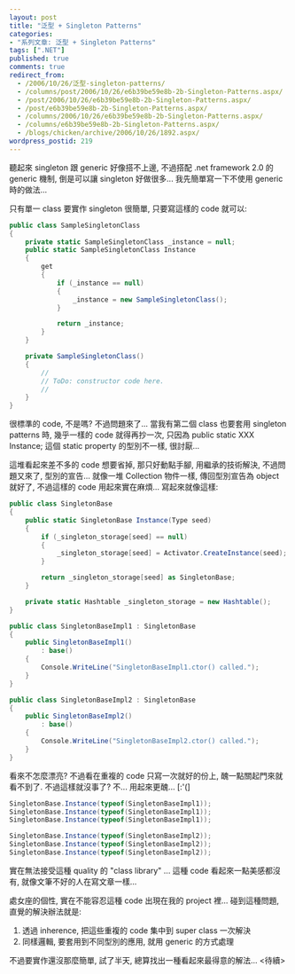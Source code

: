 ```yaml
---
layout: post
title: "泛型 + Singleton Patterns"
categories:
- "系列文章: 泛型 + Singleton Patterns"
tags: [".NET"]
published: true
comments: true
redirect_from:
  - /2006/10/26/泛型-singleton-patterns/
  - /columns/post/2006/10/26/e6b39be59e8b-2b-Singleton-Patterns.aspx/
  - /post/2006/10/26/e6b39be59e8b-2b-Singleton-Patterns.aspx/
  - /post/e6b39be59e8b-2b-Singleton-Patterns.aspx/
  - /columns/2006/10/26/e6b39be59e8b-2b-Singleton-Patterns.aspx/
  - /columns/e6b39be59e8b-2b-Singleton-Patterns.aspx/
  - /blogs/chicken/archive/2006/10/26/1892.aspx/
wordpress_postid: 219
---
```


聽起來 singleton 跟 generic 好像搭不上邊, 不過搭配 .net framework 2.0 的 generic 機制, 倒是可以讓 singleton 好做很多... 我先簡單寫一下不使用 generic 時的做法...

只有單一 class 要實作 singleton 很簡單, 只要寫這樣的 code 就可以:

<!--more-->

```csharp
public class SampleSingletonClass
{
    private static SampleSingletonClass _instance = null;
    public static SampleSingletonClass Instance
    {
        get
        {
            if (_instance == null)
            {
                _instance = new SampleSingletonClass();
            }

            return _instance;
        }
    }

    private SampleSingletonClass()
    {
        //
        // ToDo: constructor code here.
        //
    }
}
```

很標準的 code, 不是嗎? 不過問題來了... 當我有第二個 class 也要套用 singleton patterns 時, 幾乎一樣的 code 就得再抄一次, 只因為 public static XXX Instance; 這個 static property 的型別不一樣, 很討厭...

這堆看起來差不多的 code 想要省掉, 那只好動點手腳, 用繼承的技術解決, 不過問題又來了, 型別的宣告... 就像一堆 Collection 物件一樣, 傳回型別宣告為 object 就好了, 不過這樣的 code 用起來實在麻煩... 寫起來就像這樣:

```csharp
public class SingletonBase
{
    public static SingletonBase Instance(Type seed)
    {
        if (_singleton_storage[seed] == null)
        {
            _singleton_storage[seed] = Activator.CreateInstance(seed);
        }

        return _singleton_storage[seed] as SingletonBase;
    }

    private static Hashtable _singleton_storage = new Hashtable();
}

public class SingletonBaseImpl1 : SingletonBase
{
    public SingletonBaseImpl1()
        : base()
    {
        Console.WriteLine("SingletonBaseImpl1.ctor() called.");
    }
}

public class SingletonBaseImpl2 : SingletonBase
{
    public SingletonBaseImpl2()
        : base()
    {
        Console.WriteLine("SingletonBaseImpl2.ctor() called.");
    }
}
```

看來不怎麼漂亮? 不過看在重複的 code 只寫一次就好的份上, 醜一點關起門來就看不到了. 不過這樣就沒事了? 不... 用起來更醜... [:'(]

```csharp
SingletonBase.Instance(typeof(SingletonBaseImpl1));
SingletonBase.Instance(typeof(SingletonBaseImpl1));
SingletonBase.Instance(typeof(SingletonBaseImpl1));

SingletonBase.Instance(typeof(SingletonBaseImpl2));
SingletonBase.Instance(typeof(SingletonBaseImpl2));
SingletonBase.Instance(typeof(SingletonBaseImpl2));
```

實在無法接受這種 quality 的 "class library" ... 這種 code 看起來一點美感都沒有, 就像文筆不好的人在寫文章一樣...

處女座的個性, 實在不能容忍這種 code 出現在我的 project 裡... 碰到這種問題, 直覺的解決辦法就是:

1. 透過 inherence, 把這些重複的 code 集中到 super class 一次解決
2. 同樣邏輯, 要套用到不同型別的應用, 就用 generic 的方式處理

不過要實作還沒那麼簡單, 試了半天, 總算找出一種看起來最得意的解法... <待續>
